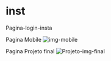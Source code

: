 # inst
Pagina-login-insta

Pagina Mobile
![img-mobile](https://user-images.githubusercontent.com/83001019/177582817-8bfc393f-f887-47ba-89fc-2d11d33be9de.png)

Pagina Projeto final
![Projeto-img-final](https://user-images.githubusercontent.com/83001019/177582912-2894d9ec-61a4-444e-a388-634506d116cd.png)
